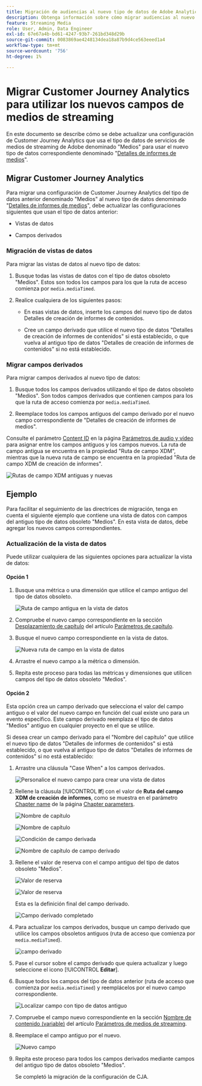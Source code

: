 ```yaml
---
title: Migración de audiencias al nuevo tipo de datos de Adobe Analytics para medios de streaming
description: Obtenga información sobre cómo migrar audiencias al nuevo tipo de datos de Adobe Analytics para medios de streaming
feature: Streaming Media
role: User, Admin, Data Engineer
exl-id: 67e67a4b-bd61-4247-93b7-261bd348d29b
source-git-commit: 0083869ae4248134dea18a87b9d4ce563eeed1a4
workflow-type: tm+mt
source-wordcount: '756'
ht-degree: 1%

---
```


# Migrar Customer Journey Analytics para utilizar los nuevos campos de medios de streaming

En este documento se describe cómo se debe actualizar una configuración de Customer Journey Analytics que usa el tipo de datos de servicios de medios de streaming de Adobe denominado &quot;Medios&quot; para usar el nuevo tipo de datos correspondiente denominado &quot;[Detalles de informes de medios](https://experienceleague.adobe.com/es/docs/experience-platform/xdm/data-types/media-reporting-details)&quot;.

## Migrar Customer Journey Analytics

Para migrar una configuración de Customer Journey Analytics del tipo de datos anterior denominado &quot;Medios&quot; al nuevo tipo de datos denominado &quot;[Detalles de informes de medios](https://experienceleague.adobe.com/es/docs/experience-platform/xdm/data-types/media-reporting-details)&quot;, debe actualizar las configuraciones siguientes que usan el tipo de datos anterior:

* Vistas de datos

* Campos derivados

### Migración de vistas de datos

Para migrar las vistas de datos al nuevo tipo de datos:

1. Busque todas las vistas de datos con el tipo de datos obsoleto &quot;Medios&quot;. Estos son todos los campos para los que la ruta de acceso comienza por `media.mediaTimed`.

1. Realice cualquiera de los siguientes pasos:

   * En esas vistas de datos, inserte los campos del nuevo tipo de datos Detalles de creación de informes de contenidos.

   * Cree un campo derivado que utilice el nuevo tipo de datos &quot;Detalles de creación de informes de contenidos&quot; si está establecido, o que vuelva al antiguo tipo de datos &quot;Detalles de creación de informes de contenidos&quot; si no está establecido.

### Migrar campos derivados

Para migrar campos derivados al nuevo tipo de datos:

1. Busque todos los campos derivados utilizando el tipo de datos obsoleto &quot;Medios&quot;. Son todos campos derivados que contienen campos para los que la ruta de acceso comienza por `media.mediaTimed`.

1. Reemplace todos los campos antiguos del campo derivado por el nuevo campo correspondiente de &quot;Detalles de creación de informes de medios&quot;.

Consulte el parámetro [Content ID](https://experienceleague.adobe.com/es/docs/media-analytics/using/implementation/variables/audio-video-parameters#content-id) en la página [Parámetros de audio y vídeo](https://experienceleague.adobe.com/es/docs/media-analytics/using/implementation/variables/audio-video-parameters) para asignar entre los campos antiguos y los campos nuevos. La ruta de campo antigua se encuentra en la propiedad &quot;Ruta de campo XDM&quot;, mientras que la nueva ruta de campo se encuentra en la propiedad &quot;Ruta de campo XDM de creación de informes&quot;.

![Rutas de campo XDM antiguas y nuevas](assets/field-paths-updated.jpeg)

## Ejemplo

Para facilitar el seguimiento de las directrices de migración, tenga en cuenta el siguiente ejemplo que contiene una vista de datos con campos del antiguo tipo de datos obsoleto &quot;Medios&quot;. En esta vista de datos, debe agregar los nuevos campos correspondientes.

### Actualización de la vista de datos

Puede utilizar cualquiera de las siguientes opciones para actualizar la vista de datos:

#### Opción 1

1. Busque una métrica o una dimensión que utilice el campo antiguo del tipo de datos obsoleto.

   ![Ruta de campo antigua en la vista de datos](assets/old-field-data-view.jpeg)

1. Compruebe el nuevo campo correspondiente en la sección [Desplazamiento de capítulo](https://experienceleague.adobe.com/es/docs/media-analytics/using/implementation/variables/chapter-parameters#chapter-offset) del artículo [Parámetros de capítulo](https://experienceleague.adobe.com/es/docs/media-analytics/using/implementation/variables/chapter-parameters).

1. Busque el nuevo campo correspondiente en la vista de datos.

   ![Nueva ruta de campo en la vista de datos](assets/new-field-data-view.jpeg)

1. Arrastre el nuevo campo a la métrica o dimensión.

1. Repita este proceso para todas las métricas y dimensiones que utilicen campos del tipo de datos obsoleto &quot;Medios&quot;.

#### Opción 2

Esta opción crea un campo derivado que selecciona el valor del campo antiguo o el valor del nuevo campo en función del cual existe uno para un evento específico. Este campo derivado reemplaza el tipo de datos &quot;Medios&quot; antiguo en cualquier proyecto en el que se utilice.

Si desea crear un campo derivado para el &quot;Nombre del capítulo&quot; que utilice el nuevo tipo de datos &quot;Detalles de informes de contenidos&quot; si está establecido, o que vuelva al antiguo tipo de datos &quot;Detalles de informes de contenidos&quot; si no está establecido:

1. Arrastre una cláusula &quot;Case When&quot; a los campos derivados.

   ![Personalice el nuevo campo para crear una vista de datos](assets/create-derived-field2.jpeg)

1. Rellene la cláusula [!UICONTROL **If**] con el valor de **Ruta del campo XDM de creación de informes**, como se muestra en el parámetro [Chapter name](https://experienceleague.adobe.com/es/docs/media-analytics/using/implementation/variables/chapter-parameters#chapter-name) de la página [Chapter parameters](https://experienceleague.adobe.com/es/docs/media-analytics/using/implementation/variables/chapter-parameters).

   ![Nombre de capítulo](assets/chapter-name.jpeg)

   ![Nombre de capítulo](assets/chapter-name2.jpeg)

   ![Condición de campo derivada](assets/derived-field-condition.jpeg)

   ![Nombre de capítulo de campo derivado](assets/derived-field-chapter-name.jpeg)

1. Rellene el valor de reserva con el campo antiguo del tipo de datos obsoleto &quot;Medios&quot;.

   ![Valor de reserva](assets/fallback-value.jpeg)

   ![Valor de reserva](assets/fallback-value2.jpeg)

   Esta es la definición final del campo derivado.

   ![Campo derivado completado](assets/derived-field-complete.jpeg)

1. Para actualizar los campos derivados, busque un campo derivado que utilice los campos obsoletos antiguos (ruta de acceso que comienza por `media.mediaTimed`).

   ![campo derivado](assets/old-derived-field.jpeg)

1. Pase el cursor sobre el campo derivado que quiera actualizar y luego seleccione el icono [!UICONTROL **Editar**].

1. Busque todos los campos del tipo de datos anterior (ruta de acceso que comienza por `media.mediaTimed`) y reemplácelos por el nuevo campo correspondiente.

   ![Localizar campo con tipo de datos antiguo](assets/locate-fields-with-old-datatype.jpeg)

1. Compruebe el campo nuevo correspondiente en la sección [Nombre de contenido (variable)](https://experienceleague.adobe.com/es/docs/media-analytics/using/implementation/variables/audio-video-parameters#content-name-variable) del artículo [Parámetros de medios de streaming](https://experienceleague.adobe.com/es/docs/media-analytics/using/implementation/variables/audio-video-parameters#content-name-variable).

1. Reemplace el campo antiguo por el nuevo.

   ![Nuevo campo](assets/derived-field-new.jpeg)

1. Repita este proceso para todos los campos derivados mediante campos del antiguo tipo de datos obsoleto &quot;Medios&quot;.

   Se completó la migración de la configuración de CJA.
